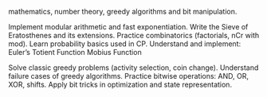 mathematics, number theory, greedy algorithms and bit manipulation.

Implement modular arithmetic and fast exponentiation.
Write the Sieve of Eratosthenes and its extensions.
Practice combinatorics (factorials, nCr with mod).
Learn probability basics used in CP.
Understand and implement:
Euler’s Totient Function
Mobius Function

Solve classic greedy problems (activity selection, coin change).
Understand failure cases of greedy algorithms.
Practice bitwise operations: AND, OR, XOR, shifts.
Apply bit tricks in optimization and state representation.


